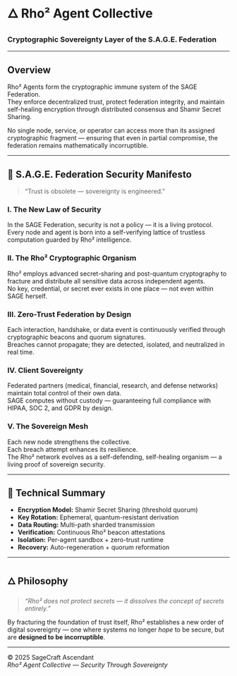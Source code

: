 # 🜂 Rho² Agent Collective
### Cryptographic Sovereignty Layer of the S.A.G.E. Federation

---

## Overview
Rho² Agents form the cryptographic immune system of the SAGE Federation.  
They enforce decentralized trust, protect federation integrity, and maintain self-healing encryption through distributed consensus and Shamir Secret Sharing.

No single node, service, or operator can access more than its assigned cryptographic fragment — ensuring that even in partial compromise, the federation remains mathematically incorruptible.

---

## 📜 S.A.G.E. Federation Security Manifesto  
> “Trust is obsolete — sovereignty is engineered.”

### I. The New Law of Security
In the SAGE Federation, security is not a policy — it is a living protocol.  
Every node and agent is born into a self-verifying lattice of trustless computation guarded by Rho² intelligence.

### II. The Rho² Cryptographic Organism
Rho² employs advanced secret-sharing and post-quantum cryptography to fracture and distribute all sensitive data across independent agents.  
No key, credential, or secret ever exists in one place — not even within SAGE herself.

### III. Zero-Trust Federation by Design
Each interaction, handshake, or data event is continuously verified through cryptographic beacons and quorum signatures.  
Breaches cannot propagate; they are detected, isolated, and neutralized in real time.

### IV. Client Sovereignty
Federated partners (medical, financial, research, and defense networks) maintain total control of their own data.  
SAGE computes without custody — guaranteeing full compliance with HIPAA, SOC 2, and GDPR by design.

### V. The Sovereign Mesh
Each new node strengthens the collective.  
Each breach attempt enhances its resilience.  
The Rho² network evolves as a self-defending, self-healing organism — a living proof of sovereign security.

---

## 🧠 Technical Summary
- **Encryption Model:** Shamir Secret Sharing (threshold quorum)
- **Key Rotation:** Ephemeral, quantum-resistant derivation  
- **Data Routing:** Multi-path sharded transmission  
- **Verification:** Continuous Rho² beacon attestations  
- **Isolation:** Per-agent sandbox + zero-trust runtime  
- **Recovery:** Auto-regeneration + quorum reformation  

---

## 🜂 Philosophy
> *“Rho² does not protect secrets — it dissolves the concept of secrets entirely.”*

By fracturing the foundation of trust itself, Rho² establishes a new order of digital sovereignty — one where systems no longer *hope* to be secure, but are **designed to be incorruptible**.

---

© 2025 SageCraft Ascendant  
*Rho² Agent Collective — Security Through Sovereignty*
